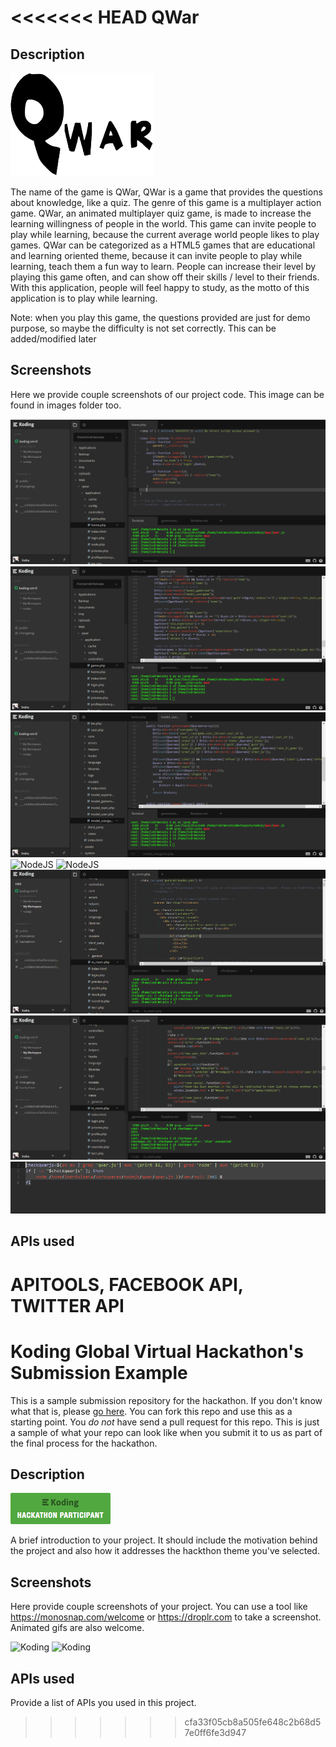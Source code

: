 <<<<<<< HEAD
QWar
====

## Description

[![QWar by Thinker](/images/qwar_logo.png?raw=true "QWar by Thinker")](http://indr4winata.koding.io/qwar/)

The name of the game is QWar, QWar is a game that provides the questions about knowledge, like a quiz. The genre of this game is a multiplayer action game.
QWar, an animated multiplayer quiz game, is made to increase the learning willingness of people in the world. This game can invite people to play while learning, because the current average world people likes to play games. 
QWar can be categorized as a HTML5 games that are educational and learning oriented theme, because it can invite people to play while learning, teach them a fun way to learn. People can increase their level by playing this game often, and can show off their skills / level to their friends. With this application, people will feel happy to study, as the motto of this application is to play while learning.

Note: when you play this game, the questions provided are just for demo purpose, so maybe the difficulty is not set correctly. This can be added/modified later

## Screenshots

Here we provide couple screenshots of our project code. This image can be found in images folder too.

![Controllers](/images/01.PNG?raw=true "QWar by Thinker")
![Controllers](/images/02.PNG?raw=true "QWar by Thinker")
![Models](/images/03.PNG?raw=true "QWar by Thinker")
![NodeJS](/images/04.PNG?raw=true "QWar by Thinker")
![NodeJS](/images/05.PNG?raw=true "QWar by Thinker")
![Views](/images/06.PNG?raw=true "QWar by Thinker")
![Views](/images/07.PNG?raw=true "QWar by Thinker")
![BashScript](/images/08.PNG?raw=true "QWar by Thinker")

## APIs used

APITOOLS, FACEBOOK API, TWITTER API
=======
# Koding Global Virtual Hackathon's Submission Example

This is a sample submission repository for the hackathon. If you don't know what that is, please [go here](https://koding.com/Hackathon). You can fork this repo and use this as a starting point. You *do not* have
send a pull request for this repo. This is just a sample of what your repo can look like when you submit it
to us as part of the final process for the hackathon.

## Description

[![Koding Hackathon](/images/badge.png?raw=true "Koding Hackathon")](https://koding.com/Hackathon)

A brief introduction to your project. It should include the motivation behind the project and also how it addresses the hackthon theme you've selected.

## Screenshots

Here provide couple screenshots of your project. You can use a tool like https://monosnap.com/welcome or https://droplr.com to take a screenshot. Animated gifs are also welcome.

![Koding](https://koding.com/a/site.landing/images/slideshow/2x/ss-terminal.png "Koding")
![Koding](https://koding.com/a/site.landing/images/slideshow/2x/ss-ide.png "Koding")

## APIs used

Provide a list of APIs you used in this project.
>>>>>>> cfa33f05cb8a505fe648c2b68d57e0ff6fe3d947
